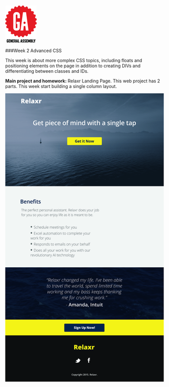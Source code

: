 ![GeneralAssemb.ly](https://raw.githubusercontent.com/GA-Chicago-FEWD6/resources/master/images/icons/ga.png "GeneralAssemb.ly")

###Week 2 Advanced CSS

This week is about more complex CSS topics, including floats and positioning elements on the page in addition to creating DIVs and differentiating between classes and IDs.


__Main project and homework:__ Relaxr Landing Page. This web project has 2 parts. This week start building a single column layout.

![](Assignment/starter_code/images/relaxr_landing.jpg)

